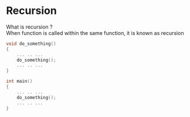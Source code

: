 # Recursion

What is recursion ?<br>
When function is called within the same function, it is known as recursion

```cpp
void do_something()
{
    ... .. ...
    do_something();
    ... .. ...
}

int main()
{
    ... .. ...
    do_something();
    ... .. ...
}
```

